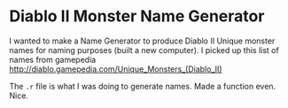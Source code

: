 # Diablo II Monster Name Generator

I wanted to make a Name Generator to produce Diablo II Unique monster names for naming purposes (built a new computer). I picked up this list of names from gamepedia http://diablo.gamepedia.com/Unique_Monsters_(Diablo_II)

The `.r` file is what I was doing to generate names. Made a function even. Nice.